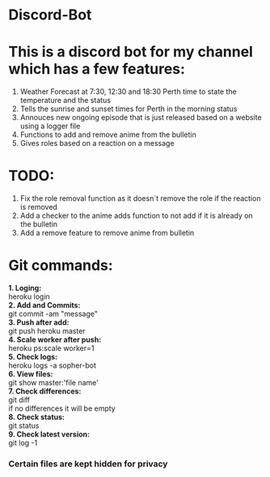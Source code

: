 # Discord-Bot
This is a discord bot for my channel which has a few features:
==============================================================
1. Weather Forecast at 7:30, 12:30 and 18:30 Perth time to state the temperature and the status
2. Tells the sunrise and sunset times for Perth in the morning status
3. Annouces new ongoing episode that is just released based on a website using a logger file
4. Functions to add and remove anime from the bulletin
5. Gives roles based on a reaction on a message

TODO:
=======
1. Fix the role removal function as it doesn`t remove the role if the reaction is removed
2. Add a checker to the anime adds function to not add if it is already on the bulletin
3. Add a remove feature to remove anime from bulletin

Git commands:
============
**1. Loging:**\
heroku login\
**2. Add and Commits:**\
git commit -am "message"\
**3. Push after add:**\
git push heroku master\
**4. Scale worker after push:**\
heroku ps:scale worker=1\
**5. Check logs:**\
heroku logs -a sopher-bot\
**6. View files:**\
git show master:'file name'\
**7. Check differences:**\
git diff\
if no differences it will be empty\
**8. Check status:**\
git status\
**9. Check latest version:**\
git log -1

### Certain files are kept hidden for privacy ###
